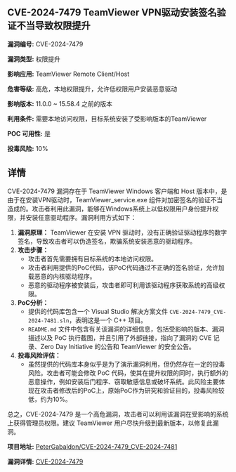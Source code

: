 ## CVE-2024-7479 TeamViewer VPN驱动安装签名验证不当导致权限提升

**漏洞编号:** CVE-2024-7479

**漏洞类型:** 权限提升

**影响应用:** TeamViewer Remote Client/Host

**危害等级:** 高危，本地权限提升，允许低权限用户安装恶意驱动

**影响版本:** 11.0.0 ~ 15.58.4 之前的版本

**利用条件:** 需要本地访问权限，目标系统安装了受影响版本的TeamViewer

**POC 可用性:** 是

**投毒风险:** 10%

## 详情

CVE-2024-7479 漏洞存在于 TeamViewer Windows 客户端和 Host 版本中，是由于在安装VPN驱动时，TeamViewer_service.exe 组件对加密签名的验证不当造成的。攻击者利用此漏洞，能够在Windows系统上以低权限用户身份提升权限，并安装任意驱动程序。漏洞利用方式如下：

1.  **漏洞原理：** TeamViewer 在安装 VPN 驱动时，没有正确验证驱动程序的数字签名，导致攻击者可以伪造签名，欺骗系统安装恶意的驱动程序。
2.  **攻击步骤：**
    *   攻击者首先需要拥有目标系统的本地访问权限。
    *   攻击者利用提供的PoC代码，该PoC代码通过不正确的签名验证，允许加载恶意的内核驱动程序。
    *   恶意的驱动程序被安装后，攻击者即可利用该驱动程序获取系统的高级权限。
3.  **PoC分析：**
    *   提供的代码库包含一个 Visual Studio 解决方案文件 `CVE-2024-7479_CVE-2024-7481.sln`，表明这是一个 C++ 项目。
    *   `README.md` 文件中包含有关该漏洞的详细信息，包括受影响的版本、漏洞描述以及 PoC 执行截图，并且引用了外部链接，指向了漏洞的 CVE 记录、Zero Day Initiative 的公告和 TeamViewer 的安全公告。
4.  **投毒风险评估：** 
    *   虽然提供的代码库本身似乎是为了演示漏洞利用，但仍然存在一定的投毒风险。攻击者可能会修改 PoC 代码，使其在提升权限的同时，执行额外的恶意操作，例如安装后门程序、窃取敏感信息或破坏系统。此风险主要体现在攻击者修改后的PoC上，原始PoC作为研究和验证目的，投毒风险较低，约为10%。

总之，CVE-2024-7479 是一个高危漏洞，攻击者可以利用该漏洞在受影响的系统上获得管理员权限。建议 TeamViewer 用户尽快升级到最新版本，以修复此漏洞。

**项目地址:** [PeterGabaldon/CVE-2024-7479_CVE-2024-7481](https://github.com/PeterGabaldon/CVE-2024-7479_CVE-2024-7481)

**漏洞详情:** [CVE-2024-7479](https://nvd.nist.gov/vuln/detail/CVE-2024-7479)